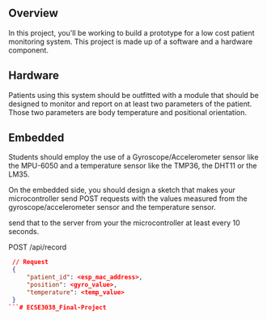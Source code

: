 ## Overview

In this project, you'll be working to build a prototype for a low cost patient monitoring system. This project is made up of a software and a hardware component.

## Hardware

Patients using this system should be outfitted with a module that should be designed to monitor and report on at least two parameters of the patient. Those two parameters are body temperature and positional orientation.

## Embedded

Students should employ the use of a Gyroscope/Accelerometer sensor like the MPU-6050 and a temperature sensor like the TMP36, the DHT11 or the LM35.

On the embedded side, you should design a sketch that makes your microcontroller send POST requests with the values measured from the gyroscope/accelerometer sensor and the temperature sensor.

send that to the server from your the microcontroller at least every 10 seconds.

POST /api/record

```json
 // Request
 {
     "patient_id": <esp_mac_address>,
     "position": <gyro_value>,
     "temperature": <temp_value>
 }
```# ECSE3038_Final-Project

